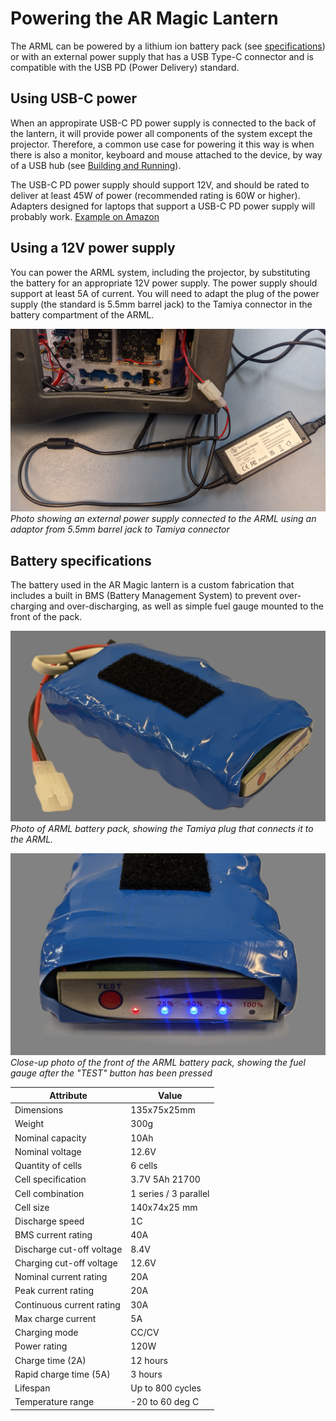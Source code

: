 # Powering the AR Magic Lantern

The ARML can be powered by a lithium ion battery pack (see [specifications](#battery-specifications)) or with an external power supply that has a USB Type-C connector and is compatible with the USB PD (Power Delivery) standard.

## Using USB-C power

When an appropirate USB-C PD power supply is connected to the back of the lantern, it will provide power all components of the system except the projector. Therefore, a common use case for powering it this way is when there is also a monitor, keyboard and mouse attached to the device, by way of a USB hub (see [Building and Running](workflow.md#4-copy-application-files-to-arml-device)).

The USB-C PD power supply should support 12V, and should be rated to deliver at least 45W of power (recommended rating is 60W or higher). Adapters designed for laptops that support a USB-C PD power supply will probably work. [Example on Amazon](https://www.amazon.es/dp/B0D48H3TR4)

## Using a 12V power supply

You can power the ARML system, including the projector, by substituting the battery for an appropriate 12V power supply. The power supply should support at least 5A of current. You will need to adapt the plug of the power supply (the standard is 5.5mm barrel jack) to the Tamiya connector in the battery compartment of the ARML.

![](images/ARML-external-power.jpg)
*Photo showing an external power supply connected to the ARML using an adaptor from 5.5mm barrel jack to Tamiya connector*

## Battery specifications

The battery used in the AR Magic lantern is a custom fabrication that includes a built in BMS (Battery Management System) to prevent over-charging and over-discharging, as well as simple fuel gauge mounted to the front of the pack.

![](images/battery-overview.jpg)
*Photo of ARML battery pack, showing the Tamiya plug that connects it to the ARML.*

![](images/battery-gauge.jpg)
*Close-up photo of the front of the ARML battery pack, showing the fuel gauge after the "TEST" button has been pressed*

| Attribute                 | Value                 |
|---------------------------|-----------------------|
| Dimensions                | 135x75x25mm           |
| Weight                    | 300g                  |
| Nominal capacity          | 10Ah                  | 
| Nominal voltage           | 12.6V                 |
| Quantity of cells         | 6 cells               |
| Cell specification        | 3.7V 5Ah 21700        |
| Cell combination          | 1 series / 3 parallel | 
| Cell size                 | 140x74x25 mm          |
| Discharge speed           | 1C                    |
| BMS current rating        | 40A                   |
| Discharge cut-off voltage | 8.4V                  |
| Charging cut-off voltage  | 12.6V                 |
| Nominal current rating    | 20A                   |
| Peak current rating       | 20A                   |
| Continuous current rating | 30A                   |
| Max charge current        | 5A                    |
| Charging mode             | CC/CV                 |
| Power rating              | 120W                  |
| Charge time (2A)          | 12 hours              |
| Rapid charge time (5A)    | 3 hours               |
| Lifespan                  | Up to 800 cycles      |
| Temperature range         | -20 to 60 deg C       |